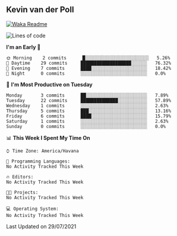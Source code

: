 ## Kevin van der Poll

[![Waka Readme](https://github.com/kaypon/kaypon/actions/workflows/main.yml/badge.svg)](https://github.com/kaypon/kaypon/actions/workflows/main.yml)


<!--START_SECTION:waka-->
![Lines of code](https://img.shields.io/badge/From%20Hello%20World%20I%27ve%20Written-77909%20lines%20of%20code-blue)

**I'm an Early 🐤** 

```text
🌞 Morning    2 commits      █░░░░░░░░░░░░░░░░░░░░░░░░   5.26% 
🌆 Daytime    29 commits     ███████████████████░░░░░░   76.32% 
🌃 Evening    7 commits      ████░░░░░░░░░░░░░░░░░░░░░   18.42% 
🌙 Night      0 commits      ░░░░░░░░░░░░░░░░░░░░░░░░░   0.0%

```
📅 **I'm Most Productive on Tuesday** 

```text
Monday       3 commits      ██░░░░░░░░░░░░░░░░░░░░░░░   7.89% 
Tuesday      22 commits     ██████████████░░░░░░░░░░░   57.89% 
Wednesday    1 commits      ░░░░░░░░░░░░░░░░░░░░░░░░░   2.63% 
Thursday     5 commits      ███░░░░░░░░░░░░░░░░░░░░░░   13.16% 
Friday       6 commits      ████░░░░░░░░░░░░░░░░░░░░░   15.79% 
Saturday     1 commits      ░░░░░░░░░░░░░░░░░░░░░░░░░   2.63% 
Sunday       0 commits      ░░░░░░░░░░░░░░░░░░░░░░░░░   0.0%

```


📊 **This Week I Spent My Time On** 

```text
⌚︎ Time Zone: America/Havana

💬 Programming Languages: 
No Activity Tracked This Week

🔥 Editors: 
No Activity Tracked This Week

🐱‍💻 Projects: 
No Activity Tracked This Week

💻 Operating System: 
No Activity Tracked This Week

```


 Last Updated on 29/07/2021
<!--END_SECTION:waka-->
